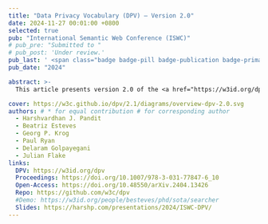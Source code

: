 ```yaml
---
title: "Data Privacy Vocabulary (DPV) – Version 2.0"
date: 2024-11-27 00:01:00 +0800
selected: true
pub: "International Semantic Web Conference (ISWC)"
# pub_pre: "Submitted to "
# pub_post: 'Under review.'
pub_last: ' <span class="badge badge-pill badge-publication badge-primary">Conference</span>'
pub_date: "2024"

abstract: >-
  This article presents version 2.0 of the <a href="https://w3id.org/dpv" target="_blank">Data Privacy Vocabulary (DPV)</a>, highlighting its role in enabling interoperable, standards-based descriptions of personal data processing and its adaptability for supporting global regulatory and community initiatives.

cover: https://w3c.github.io/dpv/2.1/diagrams/overview-dpv-2.0.svg
authors: # * for equal contribution # for corresponding author
  - Harshvardhan J. Pandit
  - Beatriz Esteves
  - Georg P. Krog
  - Paul Ryan
  - Delaram Golpayegani
  - Julian Flake 
links:
  DPV: https://w3id.org/dpv
  Proceedings: https://doi.org/10.1007/978-3-031-77847-6_10
  Open-Access: https://doi.org/10.48550/arXiv.2404.13426
  Repo: https://github.com/w3c/dpv
  #Demo: https://w3id.org/people/besteves/phd/sota/searcher
  Slides: https://harshp.com/presentations/2024/ISWC-DPV/
---
```


